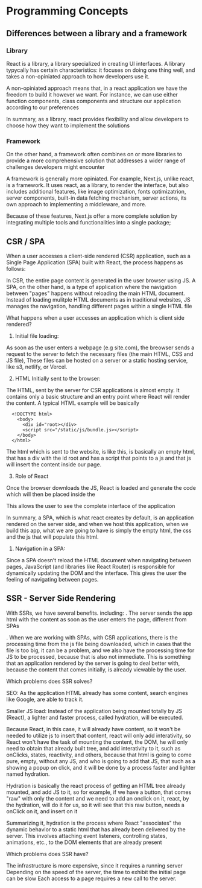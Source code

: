# Programming Concepts

## Differences between a library and a framework

### Library

React is a library, a library specialized in creating UI interfaces. A library typycally has certain characteristics: it
focuses on doing one thing well, and takes a non-opiniated approach to how developers use it.

A non-opiniated approach means that, in a react application we have the freedom to build it however we want. For instance, 
we can use either function components, class components and structure our application according to our preferences

In summary, as a library, react provides flexibility and allow developers to choose how they want to implement the solutions

### Framework

On the other hand, a framework often combines on or more libraries to provide a more comprehensive solution that addresses
a wider range of challenges developers might encounter

A framework is generally more opiniated. For example, Next.js, unlike react, is a framework. It uses react, as a library,
to render the interface, but also includes additional features, like image optimization, fonts optimizatrion, server components, built-in data fetching mechanism, server actions, its own approach to implementing a middleware, and more.

Because of these features, Next.js offer a more complete solution by integrating multiple tools and functionalities into
a single package;

## CSR / SPA

When a user accesses a client-side rendered (CSR) application, such as a Single Page Application (SPA) built with React,
the process happens as follows:

In CSR, the entire page content is generated in the user browser using JS. A SPA, on the other hand, is a type of application
where the navigation between "pages" happens without reloading the main HTML document. Instead of loading mulitple HTML
documents as in traditional websites, JS manages the navigation, handling different pages within a single HTML file


What happens when a user accesses an application which is client side rendered?

1. Initial file loading: 

As soon as the user enters a webpage (e.g site.com), the breowser sends a request to the server to fetch the necessary
files (the main HTML, CSS and JS file), These files can be hosted on a server or a static hosting service, like s3, netlify,
or Vercel.

2. HTML Initially sent to the browser:

The HTML, sent by the server for CSR applications is almost empty. It contains only a basic structure and an entry point
where React will render the content. A typical HTML example will be basically

```
  <!DOCTYPE html>
    <body>
      <div id="root></div>
      <script src="/static/js/bundle.js></script>
    </body>
  </html>
```

The html which is sent to the website, is like this, is basically an empty html, that has a div with the id root and has
a script that points to a js and that js will insert the content inside our page.

3. Role of React
  
Once the browser downloads the JS, React is loaded and generate the code which will then be placed inside the <div id="root">
This allows the user to see the complete interface of the application

In summary, a SPA, which is what react creates by default, is an application rendered on the server side, and when we host
this application, when we build this app, what we are going to have is simply the empty html, the css and the js that will
populate this html.

1. Navigation in a SPA:

Since a SPA doesn’t reload the HTML document when navigating between pages, JavaScript (and libraries like React Router)
is responsible for dynamically updating the DOM and the interface. This gives the user the feeling of navigating between pages.

## SSR - Server Side Rendering

With SSRs, we have several benefits. including: 
. The server sends the app html with the content as soon as the user enters the page, different from SPAs

. When we are working with SPAs, with CSR applications, there is the processing time from the js file being downloaded,
which in cases that the file is too big, it can be a problem, and we also have the processing time for JS to be processed,
because that is also not immediate.
This is something that an application rendered by the server is going to deal better with, because the content that comes
initially, is already viewable by the user. 

Which problems does SSR solves?

SEO: As the application HTML already has some content, search engines like Google, are able to track it.

Smaller JS load: Instead of the application being mounted totally by JS (React), a lighter and faster process, called
hydration, will be executed.

Because React, in this case, it will already have content, so it won't be needed to utilize js to insert that content,
react will only add interativity, so React won't have the task of mounting the content, the DOM, he will only need to
obtain that already built tree, and add interativity to it, such as onClicks, states, reactivity, and others, because
that html is going to come pure, empty, without any JS, and who is going to add that JS, that such as a showing a popup
on click, and it will be done by a process faster and lighter named hydration.

Hydration is basically the react process of getting an HTML tree already mounted, and add JS to it, so for example, if
we have a button, that comes "raw" with only the content and we need to add an onclick on it, react, by the hydration,
will do it for us, so it will see that this raw button, needs a onClick on it, and insert on it

Summarizing it, hydration is the process where React "associates" the dynamic behavior to a static html that has already
been delivered by the server. This involves attaching event listeners, controlling states, animations, etc., to the DOM
elements that are already present


Which problems does SSR have?

The infrastructure is more expensive, since it requires a running server
Depending on the speed of the server, the time to exhibit the initial page can be slow
Each access to a page requires a new call to the server.



